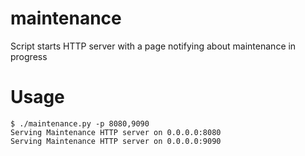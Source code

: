 # maintenance
Script starts HTTP server with a page notifying about maintenance in progress

# Usage
```
$ ./maintenance.py -p 8080,9090
Serving Maintenance HTTP server on 0.0.0.0:8080
Serving Maintenance HTTP server on 0.0.0.0:9090
```
